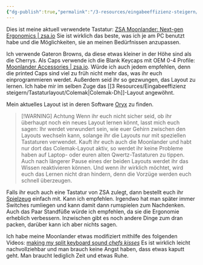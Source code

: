 ```yaml
---
{"dg-publish":true,"permalink":"/3-resources/eingabeeffizienz-steigern/tastaturlayout/zsa-moonlander/","created":"2024-06-23T19:46:00.280+02:00","updated":"2024-04-20T21:32:12.372+02:00"}
---
```



	
Dies ist meine aktuell verwendete Tastatur: [ZSA Moonlander: Next-gen Ergonomics | zsa.io](https://www.zsa.io/moonlander/)
Sie ist wirklich das beste, was ich je am PC benutzt habe und die Möglichkeiten, sie an meinen Bedürfnissen anzupassen.

Ich verwende Gateron Browns, da diese etwas kleiner in der Höhe sind als die Cherrys. Als Caps verwende ich die Blank Keycaps mit OEM 0-4 Profile: [Moonlander Accessories | zsa.io](https://www.zsa.io/moonlander/accessories). Würde ich auch jedem empfehlen, denn die printed Caps sind viel zu früh nicht mehr das, was ihr euch einprogrammieren werdet. Außerdem seid ihr so gezwungen, das Layout zu lernen. Ich habe mir im selben Zuge das [[3 Resources/Eingabeeffizienz steigern/Tastaturlayout/Colemak\|Colemak-Dh]]-Layout angewöhnt.

Mein aktuelles Layout ist in deren Software [Oryx](https://configure.zsa.io/moonlander/layouts/eBK5y/latest/0/48/) zu finden.

>[!WARNING] Achtung
>Wenn ihr euch nicht sicher seid, ob ihr überhaupt noch ein neues Layout lernen könnt, lasst mich euch sagen: Ihr werdet verwundert sein, wie euer Gehirn zwischen den Layouts wechseln kann, solange ihr die Layouts nur mit speziellen Tastaturen verwendet. Kauft ihr euch auch die Moonlander und habt nur dort das Colemak-Layout aktiv, so werdet ihr keine Probleme haben auf Laptop- oder euren alten Qwertz-Tastaturen zu tippen. Auch nach längerer Pause eines der beiden Layouts werdet ihr das Wissen reaktivieren können. Und wenn ihr wirklich möchtet, wird euch das Lernen nicht dran hindern, denn die Vorzüge werden euch schnell überzeugen.

Falls ihr euch auch eine Tastatur von ZSA zulegt, dann bestellt euch ihr [Spielzeug](https://www.zsa.io/satellite) einfach mit. Kann ich empfehlen. Irgendwo hat man später immer Switches rumliegen und kann damit dann rumspielen zum Nachdenken.
Auch das Paar Standfüße würde ich empfehlen, da sie die Ergonomie erheblich verbessern. Inzwischen gibt es noch andere Dinge zum dran packen, darüber kann ich aber nichts sagen.

Ich habe meine Moonlander etwas modifiziert mithilfe des folgenden Videos: [making my split keyboard sound *chefs kisses*](https://www.youtube.com/watch?v=y-z1WvkSWo4) Es ist wirklich leicht nachvollziehbar und man brauch keine Angst haben, dass etwas kaputt geht. Man braucht lediglich Zeit und etwas Ruhe.
